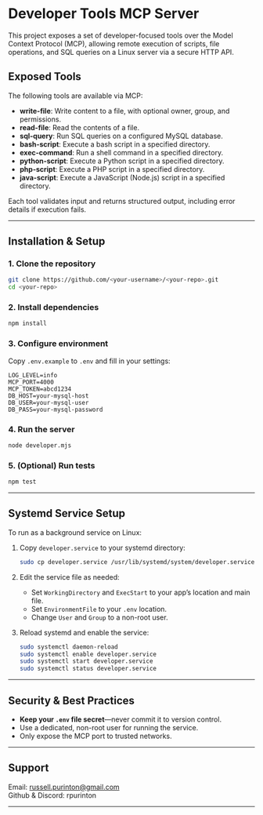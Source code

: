 # Developer Tools MCP Server

This project exposes a set of developer-focused tools over the Model Context Protocol (MCP), allowing remote execution of scripts, file operations, and SQL queries on a Linux server via a secure HTTP API.

## Exposed Tools

The following tools are available via MCP:

- **write-file**: Write content to a file, with optional owner, group, and permissions.
- **read-file**: Read the contents of a file.
- **sql-query**: Run SQL queries on a configured MySQL database.
- **bash-script**: Execute a bash script in a specified directory.
- **exec-command**: Run a shell command in a specified directory.
- **python-script**: Execute a Python script in a specified directory.
- **php-script**: Execute a PHP script in a specified directory.
- **java-script**: Execute a JavaScript (Node.js) script in a specified directory.

Each tool validates input and returns structured output, including error details if execution fails.

---

## Installation & Setup

### 1. Clone the repository

```sh
git clone https://github.com/<your-username>/<your-repo>.git
cd <your-repo>
```

### 2. Install dependencies

```sh
npm install
```

### 3. Configure environment

Copy `.env.example` to `.env` and fill in your settings:

```env
LOG_LEVEL=info
MCP_PORT=4000
MCP_TOKEN=abcd1234
DB_HOST=your-mysql-host
DB_USER=your-mysql-user
DB_PASS=your-mysql-password
```

### 4. Run the server

```sh
node developer.mjs
```

### 5. (Optional) Run tests

```sh
npm test
```

---

## Systemd Service Setup

To run as a background service on Linux:

1. Copy `developer.service` to your systemd directory:

   ```sh
   sudo cp developer.service /usr/lib/systemd/system/developer.service
   ```

2. Edit the service file as needed:
   - Set `WorkingDirectory` and `ExecStart` to your app’s location and main file.
   - Set `EnvironmentFile` to your `.env` location.
   - Change `User` and `Group` to a non-root user.

3. Reload systemd and enable the service:

   ```sh
   sudo systemctl daemon-reload
   sudo systemctl enable developer.service
   sudo systemctl start developer.service
   sudo systemctl status developer.service
   ```

---

## Security & Best Practices

- **Keep your `.env` file secret**—never commit it to version control.
- Use a dedicated, non-root user for running the service.
- Only expose the MCP port to trusted networks.

---

## Support

Email: <russell.purinton@gmail.com>  
Github & Discord: rpurinton

---
